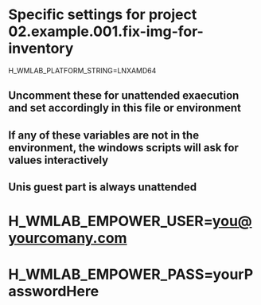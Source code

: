 # Specific settings for project 02.example.001.fix-img-for-inventory

H_WMLAB_PLATFORM_STRING=LNXAMD64

## Uncomment these for unattended exaecution and set accordingly in this file or environment
## If any of these variables are not in the environment, the windows scripts will ask for values interactively
## Unis guest part is always unattended

# H_WMLAB_EMPOWER_USER=you@yourcomany.com
# H_WMLAB_EMPOWER_PASS=yourPasswordHere